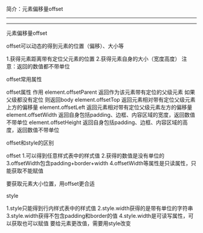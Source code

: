 
简介：元素偏移量offset

**************************************************************************************
**************************************************************************************


元素偏移量offset

offset可以动态的得到元素的位置（偏移）、大小等

1.获得元素距离带有定位父元素的位置
2.获得元素自身的大小（宽度高度）
注意：返回的数值都不带单位

offset常用属性

offset属性                  作用
element.offsetParent     返回作为该元素带有定位的父级元素 如果父级都没有定位 则返回body
element.offsetTop        返回元素相对带有定位父级元素上方的偏移量
element.offsetLeft       返回元素相对带有定位父级元素左方的偏移量
element.offsetWidth      返回自身包括padding、边框、内容区域的宽度，返回数值不带单位
element.offsetHeight     返回自身包括padding、边框、内容区域的高度，返回数值不带单位


offset和style的区别

offset
1.可以得到任意样式表中的样式值
2.获得的数值是没有单位的
3.offsetWidth包含padding+border+width
4.offsetWidth等属性是只读属性，只能获取不能赋值

要获取元素大小位置，用offset更合适



style

1.style只能得到行内样式表中的样式值
2.style.width获得的是带有单位的字符串
3.style.width获得不包含padding和border的值
4.style.width是可读写属性，可以获取也可以赋值
要给元素更改值，需要用style改变